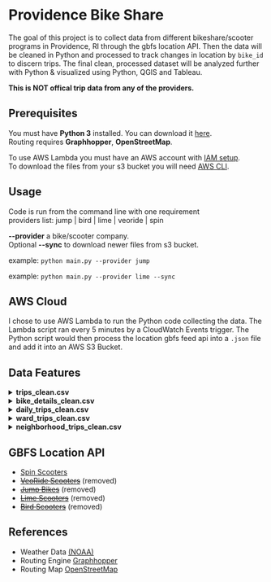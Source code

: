 # Providence Bike Share

The goal of this project is to collect data from different bikeshare/scooter programs in Providence, RI through the gbfs location API. Then the data will be cleaned in Python and processed to track changes in location by `bike_id` to discern trips. The final clean, processed dataset will be analyzed further with Python & visualized using Python, QGIS and Tableau.

**This is NOT offical trip data from any of the providers.**

## Prerequisites

You must have **Python 3** installed.  You can download it
[here](https://www.python.org/downloads/).  
Routing requires **Graphhopper**, **OpenStreetMap**.

To use AWS Lambda you must have an AWS account with [IAM setup](https://aws.amazon.com/iam/).</br>
To download the files from your s3 bucket you will need [AWS CLI](https://aws.amazon.com/cli/).

## Usage

Code is run from the command line with one requirement<br>
providers list: jump | bird | lime | veoride | spin

**--provider** a bike/scooter company.<br>
Optional **--sync** to download newer files from s3 bucket.

example: `python main.py --provider jump`

example: `python main.py --provider lime --sync`

## AWS Cloud

I chose to use AWS Lambda to run the Python code collecting the data. The Lambda script ran every 5 minutes by a CloudWatch Events trigger. The Python script would then process the location gbfs feed api into a `.json` file and add it into an AWS S3 Bucket.

## Data Features

<details>
    <summary><b>trips_clean.csv</b></summary>

&nbsp;&nbsp;&nbsp;&nbsp;&nbsp;&nbsp;&nbsp;&nbsp;- trip_id<br/>
&nbsp;&nbsp;&nbsp;&nbsp;&nbsp;&nbsp;&nbsp;&nbsp;- battery_end<br/>
&nbsp;&nbsp;&nbsp;&nbsp;&nbsp;&nbsp;&nbsp;&nbsp;- battery_start<br/>
&nbsp;&nbsp;&nbsp;&nbsp;&nbsp;&nbsp;&nbsp;&nbsp;- lat_end<br/>
&nbsp;&nbsp;&nbsp;&nbsp;&nbsp;&nbsp;&nbsp;&nbsp;- lat_start<br/>
&nbsp;&nbsp;&nbsp;&nbsp;&nbsp;&nbsp;&nbsp;&nbsp;- lon_end<br/>
&nbsp;&nbsp;&nbsp;&nbsp;&nbsp;&nbsp;&nbsp;&nbsp;- lon_start<br/>
&nbsp;&nbsp;&nbsp;&nbsp;&nbsp;&nbsp;&nbsp;&nbsp;- timestamp_end<br/>
&nbsp;&nbsp;&nbsp;&nbsp;&nbsp;&nbsp;&nbsp;&nbsp;- timestamp_start<br/>
&nbsp;&nbsp;&nbsp;&nbsp;&nbsp;&nbsp;&nbsp;&nbsp;- neghbor_end<br/>
&nbsp;&nbsp;&nbsp;&nbsp;&nbsp;&nbsp;&nbsp;&nbsp;- neghbor_start<br/>
&nbsp;&nbsp;&nbsp;&nbsp;&nbsp;&nbsp;&nbsp;&nbsp;- ward_end<br/>
&nbsp;&nbsp;&nbsp;&nbsp;&nbsp;&nbsp;&nbsp;&nbsp;- ward_start<br/>
&nbsp;&nbsp;&nbsp;&nbsp;&nbsp;&nbsp;&nbsp;&nbsp;- bike_id<br/>
&nbsp;&nbsp;&nbsp;&nbsp;&nbsp;&nbsp;&nbsp;&nbsp;- type<br/>
&nbsp;&nbsp;&nbsp;&nbsp;&nbsp;&nbsp;&nbsp;&nbsp;- duration<br/>
&nbsp;&nbsp;&nbsp;&nbsp;&nbsp;&nbsp;&nbsp;&nbsp;- duration_min<br/>
&nbsp;&nbsp;&nbsp;&nbsp;&nbsp;&nbsp;&nbsp;&nbsp;- distance<br/>
&nbsp;&nbsp;&nbsp;&nbsp;&nbsp;&nbsp;&nbsp;&nbsp;- time<br/>
&nbsp;&nbsp;&nbsp;&nbsp;&nbsp;&nbsp;&nbsp;&nbsp;- speed_mph<br/>
</details>

<details>
    <summary><b>bike_details_clean.csv</b></summary>

&nbsp;&nbsp;&nbsp;&nbsp;&nbsp;&nbsp;&nbsp;&nbsp;- bike_id<br/>
&nbsp;&nbsp;&nbsp;&nbsp;&nbsp;&nbsp;&nbsp;&nbsp;- trips_count<br/>
&nbsp;&nbsp;&nbsp;&nbsp;&nbsp;&nbsp;&nbsp;&nbsp;- charges_count<br/>
&nbsp;&nbsp;&nbsp;&nbsp;&nbsp;&nbsp;&nbsp;&nbsp;- min_date<br/>
&nbsp;&nbsp;&nbsp;&nbsp;&nbsp;&nbsp;&nbsp;&nbsp;- max_date<br/>
&nbsp;&nbsp;&nbsp;&nbsp;&nbsp;&nbsp;&nbsp;&nbsp;- date_diff<br/>
</details>

<details>
    <summary><b>daily_trips_clean.csv</b></summary>

&nbsp;&nbsp;&nbsp;&nbsp;&nbsp;&nbsp;&nbsp;&nbsp;- date<br/>
&nbsp;&nbsp;&nbsp;&nbsp;&nbsp;&nbsp;&nbsp;&nbsp;- count<br/>
&nbsp;&nbsp;&nbsp;&nbsp;&nbsp;&nbsp;&nbsp;&nbsp;- avg_wind<br/>
&nbsp;&nbsp;&nbsp;&nbsp;&nbsp;&nbsp;&nbsp;&nbsp;- precipitation<br/>
&nbsp;&nbsp;&nbsp;&nbsp;&nbsp;&nbsp;&nbsp;&nbsp;- max_temp<br/>
</details>

<details>
    <summary><b>ward_trips_clean.csv</b></summary>

&nbsp;&nbsp;&nbsp;&nbsp;&nbsp;&nbsp;&nbsp;&nbsp;- ward_start<br/>
&nbsp;&nbsp;&nbsp;&nbsp;&nbsp;&nbsp;&nbsp;&nbsp;- ward_end<br/>
&nbsp;&nbsp;&nbsp;&nbsp;&nbsp;&nbsp;&nbsp;&nbsp;- count<br/>
&nbsp;&nbsp;&nbsp;&nbsp;&nbsp;&nbsp;&nbsp;&nbsp;- percent<br/>
</details>

<details>
    <summary><b>neighborhood_trips_clean.csv</b></summary>

&nbsp;&nbsp;&nbsp;&nbsp;&nbsp;&nbsp;&nbsp;&nbsp;- neghbor_start<br/>
&nbsp;&nbsp;&nbsp;&nbsp;&nbsp;&nbsp;&nbsp;&nbsp;- neghbor_end<br/>
&nbsp;&nbsp;&nbsp;&nbsp;&nbsp;&nbsp;&nbsp;&nbsp;- count<br/>
&nbsp;&nbsp;&nbsp;&nbsp;&nbsp;&nbsp;&nbsp;&nbsp;- percent<br/>
</details>

## GBFS Location API

- [Spin Scooters](https://web.spin.pm/api/gbfs/v1/providence/gbfs)
- ~~[VeoRide Scooters](https://share.veoride.com/api/share/gbfs/free_bike_status?area_name=providence)~~ (removed)
- ~~[Jump Bikes](https://pvd.jumpbikes.com/opendata/gbfs.json)~~ (removed)
- ~~[Lime Scooters](https://data.lime.bike/api/partners/v1/gbfs/providence/gbfs.json)~~ (removed)
- ~~[Bird Scooters](https://mds.bird.co/gbfs/providence/free_bikes)~~ (removed)

## References

- Weather Data [(NOAA)](https://www.ncdc.noaa.gov/cdo-web/)
- Routing Engine [Graphhopper](https://www.graphhopper.com/)
- Routing Map [OpenStreetMap](https://download.geofabrik.de/)

